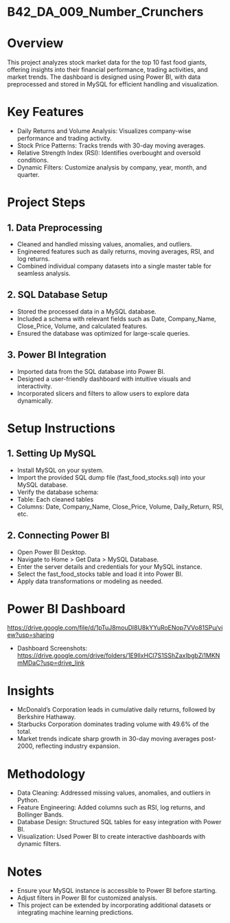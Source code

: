 # B42_DA_009_Number_Crunchers
# Overview
This project analyzes stock market data for the top 10 fast food giants, offering insights into their financial performance, trading activities, and market trends. The dashboard is designed using Power BI, with data preprocessed and stored in MySQL for efficient handling and visualization.

# Key Features
- Daily Returns and Volume Analysis: Visualizes company-wise performance and trading activity.
- Stock Price Patterns: Tracks trends with 30-day moving averages.
- Relative Strength Index (RSI): Identifies overbought and oversold conditions.
- Dynamic Filters: Customize analysis by company, year, month, and quarter.
  
# Project Steps
## 1. Data Preprocessing
- Cleaned and handled missing values, anomalies, and outliers.
- Engineered features such as daily returns, moving averages, RSI, and log returns.
- Combined individual company datasets into a single master table for seamless analysis.
## 2. SQL Database Setup
- Stored the processed data in a MySQL database.
- Included a schema with relevant fields such as Date, Company_Name, Close_Price, Volume, and calculated features.
- Ensured the database was optimized for large-scale queries.
## 3. Power BI Integration
- Imported data from the SQL database into Power BI.
- Designed a user-friendly dashboard with intuitive visuals and interactivity.
- Incorporated slicers and filters to allow users to explore data dynamically.

# Setup Instructions
## 1. Setting Up MySQL
- Install MySQL on your system.
- Import the provided SQL dump file (fast_food_stocks.sql) into your MySQL database.
- Verify the database schema:
- Table: Each cleaned tables
- Columns: Date, Company_Name, Close_Price, Volume, Daily_Return, RSI, etc.
## 2. Connecting Power BI
- Open Power BI Desktop.
- Navigate to Home > Get Data > MySQL Database.
- Enter the server details and credentials for your MySQL instance.
- Select the fast_food_stocks table and load it into Power BI.
- Apply data transformations or modeling as needed.

# Power BI Dashboard
https://drive.google.com/file/d/1pTuJ8mouDl8U8kYYuRoENop7VVo81SPu/view?usp=sharing
- Dashboard Screenshots: https://drive.google.com/drive/folders/1E9lIxHCl7S1SShZaxIbgbZi1MKNmMDaC?usp=drive_link

# Insights
- McDonald’s Corporation leads in cumulative daily returns, followed by Berkshire Hathaway.
- Starbucks Corporation dominates trading volume with 49.6% of the total.
- Market trends indicate sharp growth in 30-day moving averages post-2000, reflecting industry expansion.

# Methodology
- Data Cleaning: Addressed missing values, anomalies, and outliers in Python.
- Feature Engineering: Added columns such as RSI, log returns, and Bollinger Bands.
- Database Design: Structured SQL tables for easy integration with Power BI.
- Visualization: Used Power BI to create interactive dashboards with dynamic filters.

# Notes
- Ensure your MySQL instance is accessible to Power BI before starting.
- Adjust filters in Power BI for customized analysis.
- This project can be extended by incorporating additional datasets or integrating machine learning predictions.
